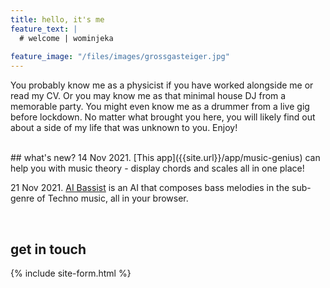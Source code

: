 ```yaml
---
title: hello, it's me
feature_text: |
  # welcome | wominjeka
  
feature_image: "/files/images/grossgasteiger.jpg"
---
```


You probably know me as a physicist if you have worked alongside me or read my CV. Or you may know me as that minimal house DJ from a memorable party. You might even know me as a drummer from a live gig before lockdown. No matter what brought you here, you will likely find out about a side of my life that was unknown to you. Enjoy!

<br/>
## what's new?
14 Nov 2021. [This app]({{site.url}}/app/music-genius) can help you with music theory - display chords and scales all in one place!

21 Nov 2021. [AI Bassist]({{site.url}}/groove-box) is an AI that composes bass melodies in the sub-genre of Techno music, all in your browser.


<br/>

## get in touch

{% include site-form.html %}